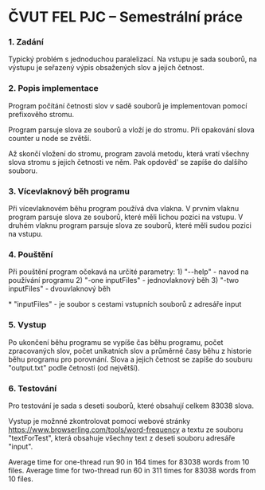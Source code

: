 <h1> ČVUT FEL PJC – Semestrální práce </h1>

<h3>1. Zadání</h3>
<p>Typický problém s jednoduchou paralelizací. Na vstupu je sada souborů, na výstupu je seřazený výpis obsažených slov a jejich četnost.</p>

<h3>2. Popis implementace</h3>
<p>
Program počítání četnosti slov v sadě souborů je implementovan pomocí prefixověho stromu.

Program parsuje slova ze souborů a vloží je do stromu. Při opakování slova counter u node se zvětší.

Až skončí vložení do stromu, program zavolá metodu, která vratí všechny slova stromu s jejich četnosti ve něm. Pak opdověd' se zapíše do dalšího souboru.
</p>

<h3>3. Vícevlaknový běh programu</h3>
<p>Při vícevlaknovém běhu program používá dva vlakna.
    V prvním vlaknu program parsuje slova ze souborů, které měli lichou pozici na vstupu.
    V druhém vlaknu program parsuje slova ze souborů, které měli sudou pozici na vstupu.
</p>

<h3>4. Pouštění</h3>
<p> 
Při pouštění program očekavá na určité parametry:
1) "--help" - navod na používání programu
2) "-one inputFiles" - jednovlaknový běh
3) "-two inputFiles" - dvouvlaknový běh

 \* "inputFiles" - je soubor s cestami vstupních souborů z adresáře input
</p>

<h3>5. Vystup</h3>
<p>Po ukončení běhu programu se vypíše čas běhu programu, počet zpracovaných slov, počet uníkatních slov a průměrné časy běhu z historie 
běhu programu pro porovnání. Slova a jejich četnost se zapíše do souburu "output.txt" podle četnosti (od největší). </p>

<h3>6. Testování</h3>
<p>Pro testování je sada s deseti souborů, které obsahují celkem 83038 slova. 

Vystup je možnné zkontrolovat pomocí webové stránky https://www.browserling.com/tools/word-frequency a textu ze souboru "textForTest", která
obsahuje všechny text z deseti souboru adresáře "input".
</p>

Average time for one-thread run 90 in 164 times for 83038 words from 10 files.
Average time for two-thread run 60 in 311 times for 83038 words from 10 files.



